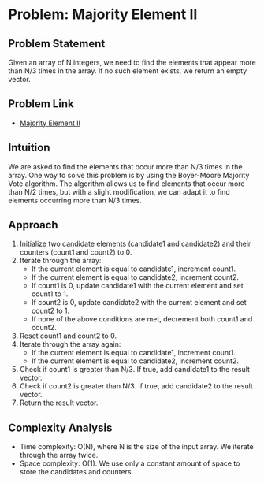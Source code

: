 # Problem: Majority Element II

## Problem Statement

Given an array of N integers, we need to find the elements that appear more than N/3 times in the array. If no such element exists, we return an empty vector.

## Problem Link

- [Majority Element II](https://leetcode.com/problems/majority-element-ii/)

## Intuition

We are asked to find the elements that occur more than N/3 times in the array. One way to solve this problem is by using the Boyer-Moore Majority Vote algorithm. The algorithm allows us to find elements that occur more than N/2 times, but with a slight modification, we can adapt it to find elements occurring more than N/3 times.

## Approach

1. Initialize two candidate elements (candidate1 and candidate2) and their counters (count1 and count2) to 0.
2. Iterate through the array:
   - If the current element is equal to candidate1, increment count1.
   - If the current element is equal to candidate2, increment count2.
   - If count1 is 0, update candidate1 with the current element and set count1 to 1.
   - If count2 is 0, update candidate2 with the current element and set count2 to 1.
   - If none of the above conditions are met, decrement both count1 and count2.
3. Reset count1 and count2 to 0.
4. Iterate through the array again:
   - If the current element is equal to candidate1, increment count1.
   - If the current element is equal to candidate2, increment count2.
5. Check if count1 is greater than N/3. If true, add candidate1 to the result vector.
6. Check if count2 is greater than N/3. If true, add candidate2 to the result vector.
7. Return the result vector.

## Complexity Analysis

- Time complexity: O(N), where N is the size of the input array. We iterate through the array twice.
- Space complexity: O(1). We use only a constant amount of space to store the candidates and counters.
